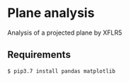 # Plane analysis
Analysis of a projected plane by XFLR5

## Requirements
```
$ pip3.7 install pandas matplotlib
```
